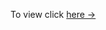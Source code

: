 To view click [here &rarr;]([https://portfolio-template.surge.sh](https://pranaya-yadav.github.io/))

